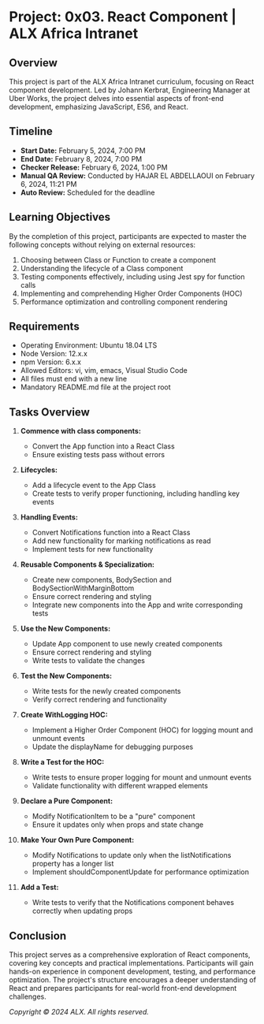 # Project: 0x03. React Component | ALX Africa Intranet

## Overview
This project is part of the ALX Africa Intranet curriculum, focusing on React component development. Led by Johann Kerbrat, Engineering Manager at Uber Works, the project delves into essential aspects of front-end development, emphasizing JavaScript, ES6, and React.

## Timeline
- **Start Date:** February 5, 2024, 7:00 PM
- **End Date:** February 8, 2024, 7:00 PM
- **Checker Release:** February 6, 2024, 1:00 PM
- **Manual QA Review:** Conducted by HAJAR EL ABDELLAOUI on February 6, 2024, 11:21 PM
- **Auto Review:** Scheduled for the deadline

## Learning Objectives
By the completion of this project, participants are expected to master the following concepts without relying on external resources:
1. Choosing between Class or Function to create a component
2. Understanding the lifecycle of a Class component
3. Testing components effectively, including using Jest spy for function calls
4. Implementing and comprehending Higher Order Components (HOC)
5. Performance optimization and controlling component rendering

## Requirements
- Operating Environment: Ubuntu 18.04 LTS
- Node Version: 12.x.x
- npm Version: 6.x.x
- Allowed Editors: vi, vim, emacs, Visual Studio Code
- All files must end with a new line
- Mandatory README.md file at the project root

## Tasks Overview
1. **Commence with class components:**
   - Convert the App function into a React Class
   - Ensure existing tests pass without errors

2. **Lifecycles:**
   - Add a lifecycle event to the App Class
   - Create tests to verify proper functioning, including handling key events

3. **Handling Events:**
   - Convert Notifications function into a React Class
   - Add new functionality for marking notifications as read
   - Implement tests for new functionality

4. **Reusable Components & Specialization:**
   - Create new components, BodySection and BodySectionWithMarginBottom
   - Ensure correct rendering and styling
   - Integrate new components into the App and write corresponding tests

5. **Use the New Components:**
   - Update App component to use newly created components
   - Ensure correct rendering and styling
   - Write tests to validate the changes

6. **Test the New Components:**
   - Write tests for the newly created components
   - Verify correct rendering and functionality

7. **Create WithLogging HOC:**
   - Implement a Higher Order Component (HOC) for logging mount and unmount events
   - Update the displayName for debugging purposes

8. **Write a Test for the HOC:**
   - Write tests to ensure proper logging for mount and unmount events
   - Validate functionality with different wrapped elements

9. **Declare a Pure Component:**
   - Modify NotificationItem to be a "pure" component
   - Ensure it updates only when props and state change

10. **Make Your Own Pure Component:**
    - Modify Notifications to update only when the listNotifications property has a longer list
    - Implement shouldComponentUpdate for performance optimization

11. **Add a Test:**
    - Write tests to verify that the Notifications component behaves correctly when updating props

## Conclusion
This project serves as a comprehensive exploration of React components, covering key concepts and practical implementations. Participants will gain hands-on experience in component development, testing, and performance optimization. The project's structure encourages a deeper understanding of React and prepares participants for real-world front-end development challenges.

*Copyright © 2024 ALX. All rights reserved.*